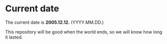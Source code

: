 # Current date

The current date is **2005.12.12.** (YYYY.MM.DD.)

This repository will be good when the world ends, so we will know how long it lasted.